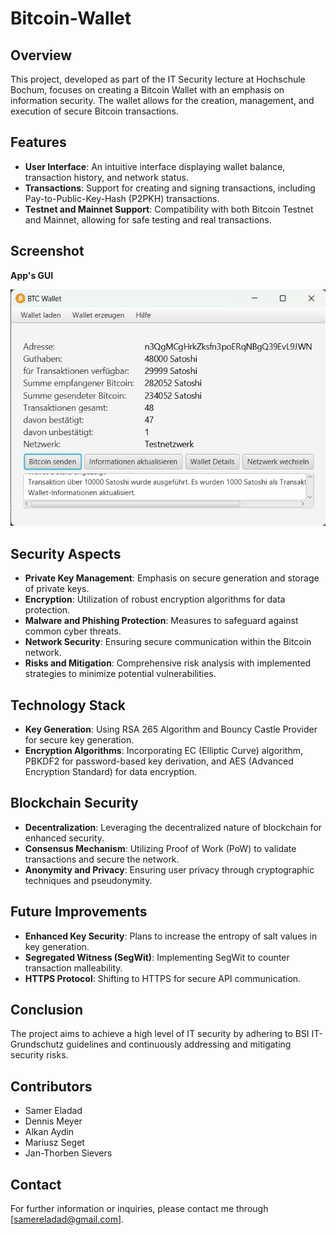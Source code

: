 # Bitcoin-Wallet

## Overview
This project, developed as part of the IT Security lecture at Hochschule Bochum, focuses on creating a Bitcoin Wallet with an emphasis on information security. The wallet allows for the creation, management, and execution of secure Bitcoin transactions.

## Features
- **User Interface**: An intuitive interface displaying wallet balance, transaction history, and network status.
- **Transactions**: Support for creating and signing transactions, including Pay-to-Public-Key-Hash (P2PKH) transactions.
- **Testnet and Mainnet Support**: Compatibility with both Bitcoin Testnet and Mainnet, allowing for safe testing and real transactions.

## Screenshot
**App's GUI**

![App's GUI](https://github.com/SamerEladad/Bitcoin-Wallet/blob/main/assets/images/Screenshot1.jpg) 

## Security Aspects
- **Private Key Management**: Emphasis on secure generation and storage of private keys.
- **Encryption**: Utilization of robust encryption algorithms for data protection.
- **Malware and Phishing Protection**: Measures to safeguard against common cyber threats.
- **Network Security**: Ensuring secure communication within the Bitcoin network.
- **Risks and Mitigation**: Comprehensive risk analysis with implemented strategies to minimize potential vulnerabilities.

## Technology Stack
- **Key Generation**: Using RSA 265 Algorithm and Bouncy Castle Provider for secure key generation.
- **Encryption Algorithms**: Incorporating EC (Elliptic Curve) algorithm, PBKDF2 for password-based key derivation, and AES (Advanced Encryption Standard) for data encryption.

## Blockchain Security
- **Decentralization**: Leveraging the decentralized nature of blockchain for enhanced security.
- **Consensus Mechanism**: Utilizing Proof of Work (PoW) to validate transactions and secure the network.
- **Anonymity and Privacy**: Ensuring user privacy through cryptographic techniques and pseudonymity.

## Future Improvements
- **Enhanced Key Security**: Plans to increase the entropy of salt values in key generation.
- **Segregated Witness (SegWit)**: Implementing SegWit to counter transaction malleability.
- **HTTPS Protocol**: Shifting to HTTPS for secure API communication.

## Conclusion
The project aims to achieve a high level of IT security by adhering to BSI IT-Grundschutz guidelines and continuously addressing and mitigating security risks.

## Contributors
- Samer Eladad
- Dennis Meyer
- Alkan Aydin
- Mariusz Seget
- Jan-Thorben Sievers

## Contact
For further information or inquiries, please contact me through [samereladad@gmail.com].
